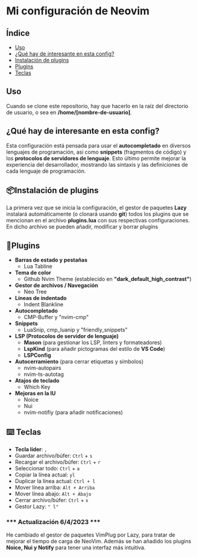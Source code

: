 # Mi configuración de Neovim

## Índice

+ [Uso](#uso)
+ [¿Qué hay de interesante en esta config?](#que-hay)
+ [Instalación de plugins](#instalacion-plugins)
+ [Plugins](#plugins)
+ [Teclas](#teclas)

## Uso <a name="uso"/>

Cuando se clone este repositorio, hay que hacerlo en la raíz del directorio de usuario, o sea en **/home/[nombre-de-usuario]**.

## ¿Qué hay de interesante en esta config? <a name="que-hay"/>

Esta configuración está pensada para usar el **autocompletado** en diversos lenguajes de programación, así como **snippets** (fragmentos de código) y los **protocolos de servidores de lenguaje**. Esto último permite mejorar la experiencia del desarrollador, mostrando las sintaxis y las definiciones de cada lenguaje de programación.

## 📦Instalación de plugins <a name="instalacion-plugins"/>

La primera vez que se inicia la configuración, el gestor de paquetes **Lazy** instalará automáticamente (o clonará usando **git**) todos los plugins que se mencionan en el archivo **plugins.lua** con sus respectivas configuraciones. En dicho archivo se pueden añadir, modificar y borrar plugins

## 🔌Plugins <a name="plugins"/>

+ **Barras de estado y pestañas**
  + Lua Tabline
+ **Tema de color**
  + Github Nvim Theme (establecido en **"dark_default_high_contrast"**)
+ **Gestor de archivos / Navegación**
  + Neo Tree
+ **Líneas de indentado**
  + Indent Blankline
+ **Autocompletado**
  + CMP-Buffer y "nvim-cmp"
+ **Snippets**
  + LuaSnip, cmp_luanip y "friendly_snippets"
+ **LSP (Protocolos de servidor de lenguaje)**
  + **Mason** (para gestionar los LSP, linters y formateadores)
  + **LspKind** (para añadir pictogramas del estilo de **VS Code**)
  + **LSPConfig**
+ **Autocerramiento** (para cerrar etiquetas y símbolos)
  + nvim-autopairs
  + nvim-ts-autotag
+ **Atajos de teclado**
  + Which Key
+ **Mejoras en la IU**
  + Noice
  + Nui
  + nvim-notifiy (para añadir notificaciones)

## ⌨️ Teclas <a name="teclas"/>

+ **Tecla líder**: <code>,</code>
+ Guardar archivo/búfer: <code>Ctrl</code> + <code>s</code>
+ Recargar el archivo/búfer: <code>Ctrl</code> + <code>r</code>
+ Seleccionar todo: <code>Ctrl</code> + <code>a</code>
+ Copiar la línea actual: <code>yl</code>
+ Duplicar la línea actual: <code>Ctrl + l</code>
+ Mover línea arriba: <code>Alt + Arriba</code>
+ Mover línea abajo: <code>Alt + Abajo</code>
+ Cerrar archivo/búfer: <code>Ctrl</code> + <code>x</code>
+ Gestor Lazy: <code>"<Leader> l"</code>

### *** Actualización 6/4/2023 ***

He cambiado el gestor de paquetes VimPlug por Lazy, para tratar de mejorar el tiempo de carga de NeoVim. Además se han añadido los plugins **Noice, Nui y Notify** para tener una interfaz más intuitiva.
